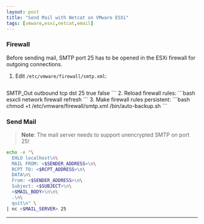 ```yaml
---
layout: post
title: "Send Mail with Netcat on VMware ESXi"
tags: [vmware,esxi,netcat,email]
---
```


### Firewall
Before sending mail, SMTP port 25 has to be opened in the ESXi firewall for outgoing connections.

1. Edit `/etc/vmware/firewall/smtp.xml`:
   ```
<ConfigRoot>
  <service id='2525'>
    <id>SMTP_Out</id>
    <rule id='0000'>
      <direction>outbound</direction>
      <protocol>tcp</protocol>
      <porttype>dst</porttype>
      <port>25</port>
    </rule>
    <enabled>true</enabled>
    <required>false</required>
  </service>
</ConfigRoot>
   ```
2. Reload firewall rules:
   ```bash
   esxcli network firewall refresh
   ```
3. Make firewall rules persistent:
   ```bash
   chmod +t /etc/vmware/firewall/smtp.xml
   /bin/auto-backup.sh
   ```

### Send Mail
> **Note**: The mail server needs to support unencrypted SMTP on port 25!

```bash
echo -e "\
  EHLO localhost\n\
  MAIL FROM: <$SENDER_ADDRESS>\n\
  RCPT TO: <$RCPT_ADDRESS>\n\
  DATA\n\
  From: <$SENDER_ADDRESS>\n\
  Subject: <$SUBJECT>\n\
  <$MAIL_BODY>\n\n\
  .\n\
  quit\n" \
| nc <$MAIL_SERVER> 25
```

---
